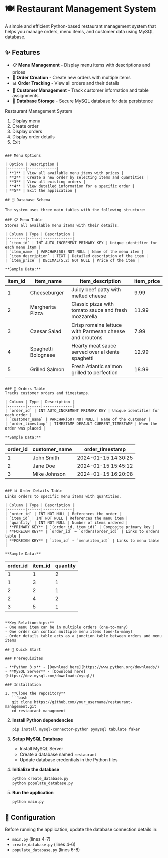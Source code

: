 
# 🍽️ Restaurant Management System

A simple and efficient Python-based restaurant management system that helps you manage orders, menu items, and customer data using MySQL database.


## ✨ Features

- 📋 **Menu Management** - Display menu items with descriptions and prices
- 🛒 **Order Creation** - Create new orders with multiple items
- 📊 **Order Tracking** - View all orders and their details
- 👥 **Customer Management** - Track customer information and table assignments
- 💾 **Database Storage** - Secure MySQL database for data persistence


Restaurant Management System
1. Display menu
2. Create order
3. Display orders
4. Display order details
5. Exit
```

### Menu Options

| Option | Description |
|--------|-------------|
| **1** | View all available menu items with prices |
| **2** | Create a new order by selecting items and quantities |
| **3** | View all existing orders |
| **4** | View detailed information for a specific order |
| **5** | Exit the application |

## 🗄️ Database Schema

The system uses three main tables with the following structure:

### 📋 Menu Table
Stores all available menu items with their details.

| Column | Type | Description |
|--------|------|-------------|
| `item_id` | INT AUTO_INCREMENT PRIMARY KEY | Unique identifier for each menu item |
| `item_name` | VARCHAR(50) NOT NULL | Name of the menu item |
| `item_description` | TEXT | Detailed description of the item |
| `item_price` | DECIMAL(5,2) NOT NULL | Price of the item |

**Sample Data:**
```
| item_id | item_name           | item_description                                    | item_price |
|---------|---------------------|-----------------------------------------------------|------------|
| 1       | Cheeseburger        | Juicy beef patty with melted cheese                 | 9.99       |
| 2       | Margherita Pizza    | Classic pizza with tomato sauce and fresh mozzarella| 11.99      |
| 3       | Caesar Salad        | Crisp romaine lettuce with Parmesan cheese and croutons| 7.99    |
| 4       | Spaghetti Bolognese | Hearty meat sauce served over al dente spaghetti     | 12.99      |
| 5       | Grilled Salmon      | Fresh Atlantic salmon grilled to perfection          | 18.99      |
```

### 🛒 Orders Table
Tracks customer orders and timestamps.

| Column | Type | Description |
|--------|------|-------------|
| `order_id` | INT AUTO_INCREMENT PRIMARY KEY | Unique identifier for each order |
| `customer_name` | VARCHAR(50) NOT NULL | Name of the customer |
| `order_timestamp` | TIMESTAMP DEFAULT CURRENT_TIMESTAMP | When the order was placed |

**Sample Data:**
```
| order_id | customer_name | order_timestamp        |
|----------|---------------|------------------------|
| 1        | John Smith    | 2024-01-15 14:30:25    |
| 2        | Jane Doe      | 2024-01-15 15:45:12    |
| 3        | Mike Johnson  | 2024-01-15 16:20:08    |
```

### 📊 Order Details Table
Links orders to specific menu items with quantities.

| Column | Type | Description |
|--------|------|-------------|
| `order_id` | INT NOT NULL | References the order |
| `item_id` | INT NOT NULL | References the menu item |
| `quantity` | INT NOT NULL | Number of items ordered |
| **PRIMARY KEY** | `(order_id, item_id)` | Composite primary key |
| **FOREIGN KEY** | `order_id` → `orders(order_id)` | Links to orders table |
| **FOREIGN KEY** | `item_id` → `menu(item_id)` | Links to menu table |

**Sample Data:**
```
| order_id | item_id | quantity |
|----------|---------|----------|
| 1        | 1       | 2        |
| 1        | 3       | 1        |
| 2        | 2       | 1        |
| 2        | 4       | 2        |
| 3        | 5       | 1        |
```

**Key Relationships:**
- One menu item can be in multiple orders (one-to-many)
- One order can contain multiple menu items (one-to-many)
- Order details table acts as a junction table between orders and menu items

## 🚀 Quick Start

### Prerequisites

- **Python 3.x** - [Download here](https://www.python.org/downloads/)
- **MySQL Server** - [Download here](https://dev.mysql.com/downloads/mysql/)

### Installation

1. **Clone the repository**
   ```bash
   git clone https://github.com/your_username/restaurant-management.git
   cd restaurant-management
   ```

2. **Install Python dependencies**
   ```bash
   pip install mysql-connector-python pymysql tabulate faker
   ```

3. **Setup MySQL Database**
   - Install MySQL Server
   - Create a database named `restaurant`
   - Update database credentials in the Python files

4. **Initialize the database**
   ```bash
   python create_database.py
   python populate_database.py
   ```

5. **Run the application**
   ```bash
   python main.py
   ```


## 🔧 Configuration

Before running the application, update the database connection details in:

- `main.py` (lines 4-7)
- `create_database.py` (lines 4-6)
- `populate_database.py` (lines 6-8)



